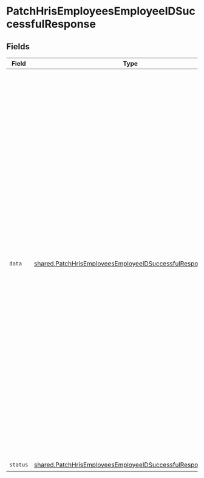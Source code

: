 # PatchHrisEmployeesEmployeeIDSuccessfulResponse


## Fields

| Field                                                                                                                                                                                                                                                                                                                                                                                                                                                                                                                                                                                                                                                                                                                                                                                                                                                                                                                                                                                                                                                                                                                                                                                                                                                                                                                                                                                                                                                    | Type                                                                                                                                                                                                                                                                                                                                                                                                                                                                                                                                                                                                                                                                                                                                                                                                                                                                                                                                                                                                                                                                                                                                                                                                                                                                                                                                                                                                                                                     | Required                                                                                                                                                                                                                                                                                                                                                                                                                                                                                                                                                                                                                                                                                                                                                                                                                                                                                                                                                                                                                                                                                                                                                                                                                                                                                                                                                                                                                                                 | Description                                                                                                                                                                                                                                                                                                                                                                                                                                                                                                                                                                                                                                                                                                                                                                                                                                                                                                                                                                                                                                                                                                                                                                                                                                                                                                                                                                                                                                              | Example                                                                                                                                                                                                                                                                                                                                                                                                                                                                                                                                                                                                                                                                                                                                                                                                                                                                                                                                                                                                                                                                                                                                                                                                                                                                                                                                                                                                                                                  |
| -------------------------------------------------------------------------------------------------------------------------------------------------------------------------------------------------------------------------------------------------------------------------------------------------------------------------------------------------------------------------------------------------------------------------------------------------------------------------------------------------------------------------------------------------------------------------------------------------------------------------------------------------------------------------------------------------------------------------------------------------------------------------------------------------------------------------------------------------------------------------------------------------------------------------------------------------------------------------------------------------------------------------------------------------------------------------------------------------------------------------------------------------------------------------------------------------------------------------------------------------------------------------------------------------------------------------------------------------------------------------------------------------------------------------------------------------------- | -------------------------------------------------------------------------------------------------------------------------------------------------------------------------------------------------------------------------------------------------------------------------------------------------------------------------------------------------------------------------------------------------------------------------------------------------------------------------------------------------------------------------------------------------------------------------------------------------------------------------------------------------------------------------------------------------------------------------------------------------------------------------------------------------------------------------------------------------------------------------------------------------------------------------------------------------------------------------------------------------------------------------------------------------------------------------------------------------------------------------------------------------------------------------------------------------------------------------------------------------------------------------------------------------------------------------------------------------------------------------------------------------------------------------------------------------------- | -------------------------------------------------------------------------------------------------------------------------------------------------------------------------------------------------------------------------------------------------------------------------------------------------------------------------------------------------------------------------------------------------------------------------------------------------------------------------------------------------------------------------------------------------------------------------------------------------------------------------------------------------------------------------------------------------------------------------------------------------------------------------------------------------------------------------------------------------------------------------------------------------------------------------------------------------------------------------------------------------------------------------------------------------------------------------------------------------------------------------------------------------------------------------------------------------------------------------------------------------------------------------------------------------------------------------------------------------------------------------------------------------------------------------------------------------------- | -------------------------------------------------------------------------------------------------------------------------------------------------------------------------------------------------------------------------------------------------------------------------------------------------------------------------------------------------------------------------------------------------------------------------------------------------------------------------------------------------------------------------------------------------------------------------------------------------------------------------------------------------------------------------------------------------------------------------------------------------------------------------------------------------------------------------------------------------------------------------------------------------------------------------------------------------------------------------------------------------------------------------------------------------------------------------------------------------------------------------------------------------------------------------------------------------------------------------------------------------------------------------------------------------------------------------------------------------------------------------------------------------------------------------------------------------------- | -------------------------------------------------------------------------------------------------------------------------------------------------------------------------------------------------------------------------------------------------------------------------------------------------------------------------------------------------------------------------------------------------------------------------------------------------------------------------------------------------------------------------------------------------------------------------------------------------------------------------------------------------------------------------------------------------------------------------------------------------------------------------------------------------------------------------------------------------------------------------------------------------------------------------------------------------------------------------------------------------------------------------------------------------------------------------------------------------------------------------------------------------------------------------------------------------------------------------------------------------------------------------------------------------------------------------------------------------------------------------------------------------------------------------------------------------------- |
| `data`                                                                                                                                                                                                                                                                                                                                                                                                                                                                                                                                                                                                                                                                                                                                                                                                                                                                                                                                                                                                                                                                                                                                                                                                                                                                                                                                                                                                                                                   | [shared.PatchHrisEmployeesEmployeeIDSuccessfulResponseData](../../models/shared/patchhrisemployeesemployeeidsuccessfulresponsedata.md)                                                                                                                                                                                                                                                                                                                                                                                                                                                                                                                                                                                                                                                                                                                                                                                                                                                                                                                                                                                                                                                                                                                                                                                                                                                                                                                   | :heavy_check_mark:                                                                                                                                                                                                                                                                                                                                                                                                                                                                                                                                                                                                                                                                                                                                                                                                                                                                                                                                                                                                                                                                                                                                                                                                                                                                                                                                                                                                                                       | N/A                                                                                                                                                                                                                                                                                                                                                                                                                                                                                                                                                                                                                                                                                                                                                                                                                                                                                                                                                                                                                                                                                                                                                                                                                                                                                                                                                                                                                                                      | {<br/>"id": "26vafvWSRmbhNcxJYqjCzuJg",<br/>"remote_id": "32",<br/>"employee_number": "3243422",<br/>"first_name": "John",<br/>"last_name": "Doe",<br/>"nationality": "French",<br/>"display_full_name": "John Doe",<br/>"job_title": "Integrations Team Lead",<br/>"work_email": "john.doe@acme.com",<br/>"personal_email": "john@doe.me",<br/>"mobile_phone_number": "801-555-4687",<br/>"ssn": "555-32-6395",<br/>"tax_id": "12 345 678 901",<br/>"gender": "MALE",<br/>"ethnicity": "BLACK_AFRICAN_AMERICAN",<br/>"marital_status": "MARRIED",<br/>"employment_status": "INACTIVE",<br/>"employment_type": "FULL_TIME",<br/>"avatar": "https://resources.bamboohr.com/images/photo_person_150x150.png",<br/>"work_location_id": "7E2gyuv6TmvtByzBxW9Sxt53",<br/>"legal_entity_id": "xB32bied320csBSsl3XWdlw33",<br/>"manager_id": "9pf2pxBB8VX8EQMC9aipW2Bo",<br/>"home_address": {<br/>"city": "Berlin",<br/>"country": "DE",<br/>"raw": "Sonnenallee 63\n12045 Berlin\nGermany",<br/>"state": "Berlin",<br/>"street_1": "Sonnenallee 63",<br/>"street_2": null,<br/>"zip_code": "12045"<br/>},<br/>"bank_accounts": [<br/>{<br/>"account_number": "1234567890",<br/>"bank_name": "Commerzbank",<br/>"bic": "COBADEFFXXX",<br/>"holder_name": "John Doe",<br/>"iban": "DE12345678901234567890"<br/>}<br/>],<br/>"date_of_birth": "1986-01-01T00:00:00.000Z",<br/>"start_date": "2020-04-07T00:00:00.000Z",<br/>"termination_date": "2022-05-20T00:00:00.000Z",<br/>"remote_created_at": "2020-04-07T12:32:01.000Z",<br/>"changed_at": "2022-08-07T14:01:29.196Z",<br/>"remote_deleted_at": null,<br/>"custom_fields": {},<br/>"remote_data": null<br/>} |
| `status`                                                                                                                                                                                                                                                                                                                                                                                                                                                                                                                                                                                                                                                                                                                                                                                                                                                                                                                                                                                                                                                                                                                                                                                                                                                                                                                                                                                                                                                 | [shared.PatchHrisEmployeesEmployeeIDSuccessfulResponseStatus](../../models/shared/patchhrisemployeesemployeeidsuccessfulresponsestatus.md)                                                                                                                                                                                                                                                                                                                                                                                                                                                                                                                                                                                                                                                                                                                                                                                                                                                                                                                                                                                                                                                                                                                                                                                                                                                                                                               | :heavy_check_mark:                                                                                                                                                                                                                                                                                                                                                                                                                                                                                                                                                                                                                                                                                                                                                                                                                                                                                                                                                                                                                                                                                                                                                                                                                                                                                                                                                                                                                                       | N/A                                                                                                                                                                                                                                                                                                                                                                                                                                                                                                                                                                                                                                                                                                                                                                                                                                                                                                                                                                                                                                                                                                                                                                                                                                                                                                                                                                                                                                                      |                                                                                                                                                                                                                                                                                                                                                                                                                                                                                                                                                                                                                                                                                                                                                                                                                                                                                                                                                                                                                                                                                                                                                                                                                                                                                                                                                                                                                                                          |